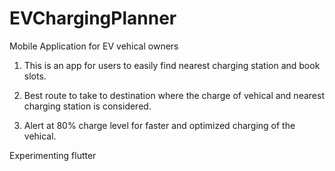 # EVChargingPlanner
Mobile Application for EV vehical owners 

1. This is an app for users to easily find nearest charging station and book slots.

2. Best route to take to destination where the charge of vehical and nearest charging station is considered.

3. Alert at 80% charge level for faster and optimized charging of the vehical.

Experimenting flutter

